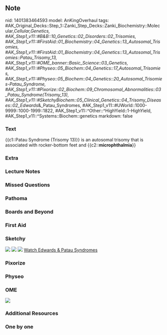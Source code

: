 ## Note
nid: 1401383464593
model: AnKingOverhaul
tags: #AK_Original_Decks::Step_1::Zanki_Step_Decks::Zanki_Biochemistry::Molecular,_Cellular,_Genetics, #AK_Step1_v11::#B&B::10_Genetics::02_Disorders::02_Trisomies, #AK_Step1_v11::#FirstAid::01_Biochemistry::04_Genetics::13_Autosomal_Trisomies, #AK_Step1_v11::#FirstAid::01_Biochemistry::04_Genetics::13_Autosomal_Trisomies::Patau_Trisomy_13, #AK_Step1_v11::#OME_banner::Basic_Science::03_Genetics, #AK_Step1_v11::#Physeo::05_Biochem::04_Genetics::17_Autosomal_Trisomies, #AK_Step1_v11::#Physeo::05_Biochem::04_Genetics::20_Autosomal_Trisomies_-_Patau_Syndrome, #AK_Step1_v11::#Pixorize::02_Biochem::09_Chromosomal_Abnormalities::03_Patau_Syndrome_(Trisomy_13), #AK_Step1_v11::#SketchyBiochem::05_Clinical_Genetics::04_Trisomy_Diseases::02_Edwards_&_Patau_Syndromes, #AK_Step1_v11::#UWorld::1000-9999::1000-1999::1822, #AK_Step1_v11::^Other::^HighYield::1-HighYield, #AK_Step1_v11::^Systems::Biochem::genetics
markdown: false

### Text
{{c1::Patau Syndrome (Trisomy 13)}} is an autosomal trisomy that is
associated with rocker-bottom feet and
{{c2::<b>microphthalmia</b>}}

### Extra


### Lecture Notes


### Missed Questions


### Pathoma


### Boards and Beyond


### First Aid


### Sketchy
<img src="Edwards%20&%20Patau%20Syndromes.png"> <img src=
"Screen%20Shot%202022-01-30%20at%2010.06.58%20AM.png"> <img src=
"Screen%20Shot%202022-01-30%20at%2010.07.13%20AM.png"> <a href=
"https://dashboard.sketchy.com/study/medical/courses/medical-biochemistry/units/medical-biochemistry-clinical-genetics/videos/medical-biochemistry-clinical-genetics-trisomy-diseases-edwards-and-patau-syndromes?utm_source=anki&utm_medium=partnership&utm_campaign=february_update&utm_content=medical">
Watch Edwards & Patau Syndromes</a>

### Pixorize


### Physeo


### OME
<div class="ome-widget">
  <a href="https://onlinemeded.org/spa/genetics?ref=anki"><img src=
  "_OME_AnkiFlashcards_Topic_1.png"></a>
</div>

### Additional Resources


### One by one

